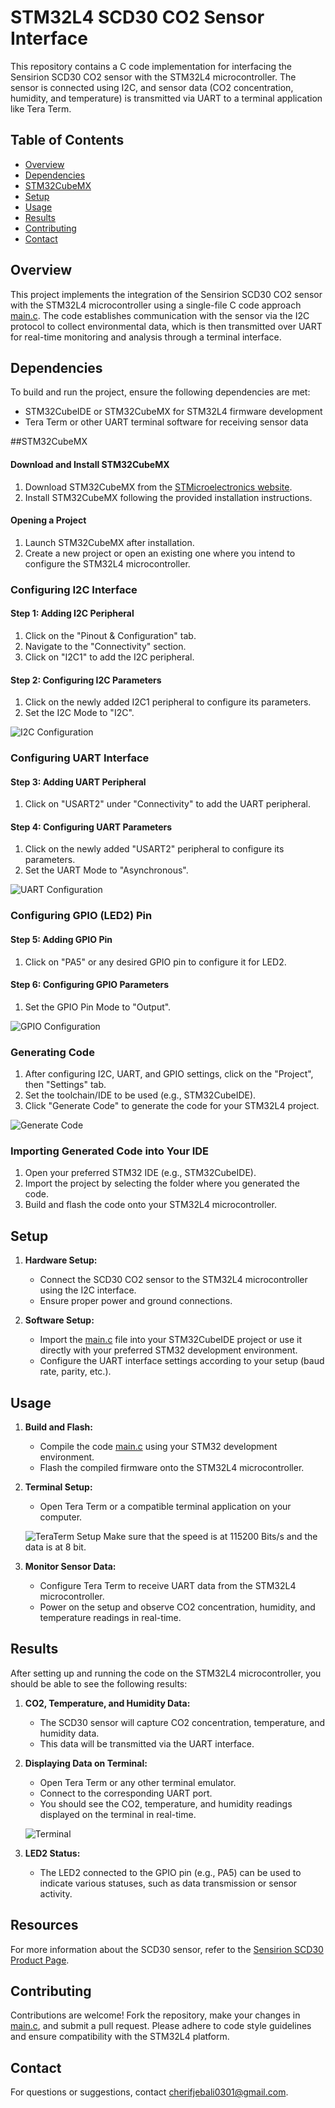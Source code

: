 # STM32L4 SCD30 CO2 Sensor Interface

This repository contains a C code implementation for interfacing the Sensirion SCD30 CO2 sensor with the STM32L4 microcontroller. The sensor is connected using I2C, and sensor data (CO2 concentration, humidity, and temperature) is transmitted via UART to a terminal application like Tera Term.

## Table of Contents

- [Overview](#overview)
- [Dependencies](#dependencies)
- [STM32CubeMX](#STM32CubeMX)
- [Setup](#setup)
- [Usage](#usage)
- [Results](#results)
- [Contributing](#contributing)
- [Contact](#contact)

## Overview

This project implements the integration of the Sensirion SCD30 CO2 sensor with the STM32L4 microcontroller using a single-file C code approach [main.c](https://github.com/cherifon/STM32_SDC30_CO2_Sensor/blob/main/SCD30_sensor/Core/Src/main.c). The code establishes communication with the sensor via the I2C protocol to collect environmental data, which is then transmitted over UART for real-time monitoring and analysis through a terminal interface.

## Dependencies

To build and run the project, ensure the following dependencies are met:

- STM32CubeIDE or STM32CubeMX for STM32L4 firmware development
- Tera Term or other UART terminal software for receiving sensor data

##STM32CubeMX

#### Download and Install STM32CubeMX

1. Download STM32CubeMX from the [STMicroelectronics website](https://www.st.com/en/development-tools/stm32cubemx.html).
2. Install STM32CubeMX following the provided installation instructions.

#### Opening a Project

1. Launch STM32CubeMX after installation.
2. Create a new project or open an existing one where you intend to configure the STM32L4 microcontroller.

### Configuring I2C Interface

#### Step 1: Adding I2C Peripheral

1. Click on the "Pinout & Configuration" tab.
2. Navigate to the "Connectivity" section.
3. Click on "I2C1" to add the I2C peripheral.

#### Step 2: Configuring I2C Parameters

1. Click on the newly added I2C1 peripheral to configure its parameters.
2. Set the I2C Mode to "I2C".

![I2C Configuration](screenshots/I2C_Setup.png)

### Configuring UART Interface

#### Step 3: Adding UART Peripheral

1. Click on "USART2" under "Connectivity" to add the UART peripheral.

#### Step 4: Configuring UART Parameters

1. Click on the newly added "USART2" peripheral to configure its parameters.
2. Set the UART Mode to "Asynchronous".

![UART Configuration](screenshots/UART_Setup.png)

### Configuring GPIO (LED2) Pin

#### Step 5: Adding GPIO Pin

1. Click on "PA5" or any desired GPIO pin to configure it for LED2.

#### Step 6: Configuring GPIO Parameters

1. Set the GPIO Pin Mode to "Output".

![GPIO Configuration](screenshots/GPIO_Pin_Setup.png)

### Generating Code

1. After configuring I2C, UART, and GPIO settings, click on the "Project", then "Settings" tab.
2. Set the toolchain/IDE to be used (e.g., STM32CubeIDE).
3. Click "Generate Code" to generate the code for your STM32L4 project.

![Generate Code](screenshots/Generate_code.png)

### Importing Generated Code into Your IDE

1. Open your preferred STM32 IDE (e.g., STM32CubeIDE).
2. Import the project by selecting the folder where you generated the code.
3. Build and flash the code onto your STM32L4 microcontroller.

## Setup

1. **Hardware Setup:**
   - Connect the SCD30 CO2 sensor to the STM32L4 microcontroller using the I2C interface.
   - Ensure proper power and ground connections.

2. **Software Setup:**
   - Import the [main.c](https://github.com/cherifon/STM32_SDC30_CO2_Sensor/blob/main/SCD30_sensor/Core/Src/main.c) file into your STM32CubeIDE project or use it directly with your preferred STM32 development environment.
   - Configure the UART interface settings according to your setup (baud rate, parity, etc.).

## Usage

1. **Build and Flash:**
   - Compile the code [main.c](https://github.com/cherifon/STM32_SDC30_CO2_Sensor/blob/main/SCD30_sensor/Core/Src/main.c) using your STM32 development environment.
   - Flash the compiled firmware onto the STM32L4 microcontroller.

2. **Terminal Setup:**
   - Open Tera Term or a compatible terminal application on your computer.
  
   ![TeraTerm Setup](screenshots/TeraTerm_Setup.png)
   Make sure that the speed is at 115200 Bits/s and the data is at 8 bit.

4. **Monitor Sensor Data:**
   - Configure Tera Term to receive UART data from the STM32L4 microcontroller.
   - Power on the setup and observe CO2 concentration, humidity, and temperature readings in real-time.
  
## Results

After setting up and running the code on the STM32L4 microcontroller, you should be able to see the following results:

1. **CO2, Temperature, and Humidity Data:**
   - The SCD30 sensor will capture CO2 concentration, temperature, and humidity data.
   - This data will be transmitted via the UART interface.

2. **Displaying Data on Terminal:**
   - Open Tera Term or any other terminal emulator.
   - Connect to the corresponding UART port.
   - You should see the CO2, temperature, and humidity readings displayed on the terminal in real-time.
  
   ![Terminal](screenshots/Running_code.png)

3. **LED2 Status:**
   - The LED2 connected to the GPIO pin (e.g., PA5) can be used to indicate various statuses, such as data transmission or sensor activity.

## Resources

For more information about the SCD30 sensor, refer to the [Sensirion SCD30 Product Page](https://sensirion.com/products/catalog/SCD30/).

## Contributing

Contributions are welcome! Fork the repository, make your changes in [main.c](https://github.com/cherifon/STM32_SDC30_CO2_Sensor/blob/main/SCD30_sensor/Core/Src/main.c), and submit a pull request. Please adhere to code style guidelines and ensure compatibility with the STM32L4 platform.

## Contact

For questions or suggestions, contact [cherifjebali0301@gmail.com](mailto:cherifjebali0301@gmail.com).
